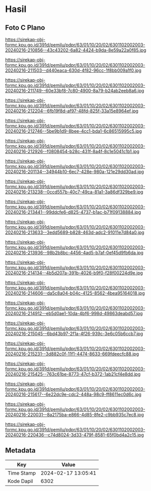 # Hasil

## Foto C Plano

https://sirekap-obj-formc.kpu.go.id/391d/pemilu/pdpr/63/01/10/20/02/6301102002003-20240216-210856--43c43202-6a82-4424-b9da-8e59a22a0f85.jpg

https://sirekap-obj-formc.kpu.go.id/391d/pemilu/pdpr/63/01/10/20/02/6301102002003-20240216-211503--d440eaca-630d-4f82-96cc-1f8bb009a1f0.jpg

https://sirekap-obj-formc.kpu.go.id/391d/pemilu/pdpr/63/01/10/20/02/6301102002003-20240216-211749--60e33bf8-7c80-4900-8a79-b24ab2eeb8a6.jpg

https://sirekap-obj-formc.kpu.go.id/391d/pemilu/pdpr/63/01/10/20/02/6301102002003-20240216-212204--6fb19f8d-af97-48fd-825f-33a15e8964ef.jpg

https://sirekap-obj-formc.kpu.go.id/391d/pemilu/pdpr/63/01/10/20/02/6301102002003-20240216-212746--5be9b1d9-8bee-4cc1-bda1-6c86515995c5.jpg

https://sirekap-obj-formc.kpu.go.id/391d/pemilu/pdpr/63/01/10/20/02/6301102002003-20240216-212926--f0808454-b28c-431f-8a4f-8c1e5041c1b1.jpg

https://sirekap-obj-formc.kpu.go.id/391d/pemilu/pdpr/63/01/10/20/02/6301102002003-20240216-201134--34944b10-6ec7-428e-980a-121e29dd30ad.jpg

https://sirekap-obj-formc.kpu.go.id/391d/pemilu/pdpr/63/01/10/20/02/6301102002003-20240216-213238--0ccd557b-40c7-49ca-81a1-3a86df329be9.jpg

https://sirekap-obj-formc.kpu.go.id/391d/pemilu/pdpr/63/01/10/20/02/6301102002003-20240216-213441--99ddcfe6-d825-4737-b1ac-b71f09138884.jpg

https://sirekap-obj-formc.kpu.go.id/391d/pemilu/pdpr/63/01/10/20/02/6301102002003-20240216-213633--3edd5689-b828-463d-adc2-91011e7d84a0.jpg

https://sirekap-obj-formc.kpu.go.id/391d/pemilu/pdpr/63/01/10/20/02/6301102002003-20240216-213936--98b2b8bc-4456-4ad5-b7af-0ef45d9fb6da.jpg

https://sirekap-obj-formc.kpu.go.id/391d/pemilu/pdpr/63/01/10/20/02/6301102002003-20240216-214134--4b5d207a-391b-4026-b9f0-f28f00224d9e.jpg

https://sirekap-obj-formc.kpu.go.id/391d/pemilu/pdpr/63/01/10/20/02/6301102002003-20240216-214606--da5c8a04-b04c-4125-8562-4bea95164018.jpg

https://sirekap-obj-formc.kpu.go.id/391d/pemilu/pdpr/63/01/10/20/02/6301102002003-20240216-214912--eb5d0ae1-10da-4bf6-998d-49863deabd57.jpg

https://sirekap-obj-formc.kpu.go.id/391d/pemilu/pdpr/63/01/10/20/02/6301102002003-20240216-215045--6bd43b97-2f1a-4f26-939c-3e6c05b6ccb7.jpg

https://sirekap-obj-formc.kpu.go.id/391d/pemilu/pdpr/63/01/10/20/02/6301102002003-20240216-215231--3d882c0f-11f1-4474-8633-669fdeecfc88.jpg

https://sirekap-obj-formc.kpu.go.id/391d/pemilu/pdpr/63/01/10/20/02/6301102002003-20240216-215425--763c61be-8773-47cf-b372-1ab21cf4e8dd.jpg

https://sirekap-obj-formc.kpu.go.id/391d/pemilu/pdpr/63/01/10/20/02/6301102002003-20240216-215617--6e22dc9e-cdc2-448a-98c9-ff8611ec0d6c.jpg

https://sirekap-obj-formc.kpu.go.id/391d/pemilu/pdpr/63/01/10/20/02/6301102002003-20240216-220031--8a2175ba-e866-4d85-8fe2-c9bb935c7ec8.jpg

https://sirekap-obj-formc.kpu.go.id/391d/pemilu/pdpr/63/01/10/20/02/6301102002003-20240216-220436--c74d8024-3d33-479f-8581-65f0bd4a2c15.jpg


## Metadata

| Key        | Value               |
| ---------- | ------------------- |
| Time Stamp | 2024-02-17 13:05:41 |
| Kode Dapil | 6302                |



